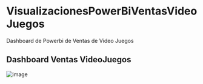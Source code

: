 # VisualizacionesPowerBiVentasVideoJuegos
Dashboard de Powerbi de Ventas de Video Juegos

## Dashboard Ventas VideoJuegos
![image](https://github.com/QuimeraRios/VisualizacionesPowerBiVentasVideoJuegos/assets/115653073/2867e2cd-1070-41d7-8c02-3824e5cc130a)

